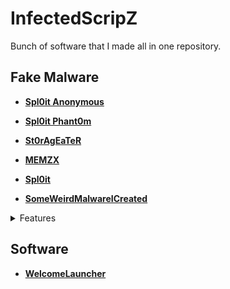 # InfectedScripZ
Bunch of software that I made all in one repository.

## Fake Malware
* **[Spl0it Anonymous](https://github.com/MrSleekZ/Spl0it-Anonymous)**

* **[Spl0it Phant0m](https://github.com/MrSleekZ/Spl0it-Phant0m)** 

* **[St0rAgEaTeR](https://github.com/MrSleekZ/St0rAgEaTeR)** 

* **[MEMZX](https://github.com/MrSleekZ/MEMEZX)**

* **[Spl0it](https://github.com/MrSleekZ/Spl0it)**

* **[SomeWeirdMalwareICreated](https://github.com/MrSleekZ/SomeWeirdMalwareThatICreated)**
<details>
<summary>Features</summary>
 Coming Soon...
  </details>

## Software
* **[WelcomeLauncher](https://github.com/MrSleekZ/WelcomeLauncher)**





